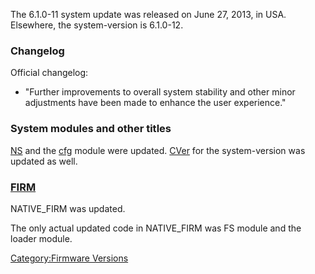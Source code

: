 The 6.1.0-11 system update was released on June 27, 2013, in USA.
Elsewhere, the system-version is 6.1.0-12.

### Changelog

Official changelog:

- "Further improvements to overall system stability and other minor
  adjustments have been made to enhance the user experience."

### System modules and other titles

[NS](NS "wikilink") and the [cfg](Config_Services "wikilink") module
were updated. [CVer](CVer "wikilink") for the system-version was updated
as well.

### [FIRM](FIRM "wikilink")

NATIVE_FIRM was updated.

The only actual updated code in NATIVE_FIRM was FS module and the loader
module.

[Category:Firmware Versions](Category:Firmware_Versions "wikilink")